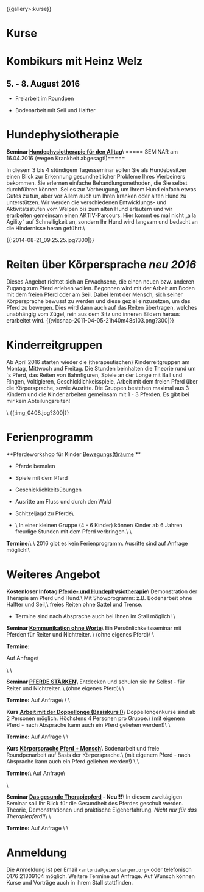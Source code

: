 {{gallery>:kurse}}


# Kurse 

# Kombikurs mit Heinz Welz

## 5. - 8. August 2016


*  Freiarbeit im Roundpen

*  Bodenarbeit mit Seil und Halfter

# Hundephysiotherapie

**Seminar [Hundephysiotherapie für den Alltag](/kurse/Hunde)**\\
 ===== SEMINAR am 16.04.2016 (wegen Krankheit abgesagt!)=====

In diesem 3 bis 4 stündigem Tagesseminar sollen Sie als Hundebesitzer einen Blick zur Erkennung gesundheitlicher Probleme Ihres Vierbeiners bekommen.
 Sie erlernen einfache Behandlungsmethoden, die Sie selbst durchführen können.
Sei es zur Vorbeugung, um Ihrem Hund einfach etwas Gutes zu tun, aber vor Allem auch um Ihren kranken oder alten Hund zu unterstützen. Wir werden die verschiedenen Entwicklungs- und Aktivitätsstufen vom Welpen bis zum alten Hund erläutern und wir erarbeiten gemeinsam einen AKTIV-Parcours. Hier kommt es mal nicht „a la Agility“ auf Schnelligkeit an, sondern Ihr Hund wird langsam und bedacht an die
Hindernisse heran geführt.\\
 
 

{{:2014-08-21_09.25.25.jpg?300|}}

# Reiten über Körpersprache *neu 2016*

Dieses Angebot richtet sich an Erwachsene, die einen neuen bzw. anderen Zugang zum Pferd erleben wollen. Begonnen wird mit der Arbeit am Boden mit dem freien Pferd oder am Seil. Dabei lernt der Mensch, sich seiner Körpersprache bewusst zu werden und diese geziel einzusetzen, um das Pferd zu bewegen. Dies wird dann auch auf das Reiten übertragen, welches unabhängig vom Zügel, rein aus dem Sitz und inneren Bildern heraus erarbeitet wird.
{{:vlcsnap-2011-04-05-21h40m48s103.png?300|}}
# Kinderreitgruppen 

Ab April 2016 starten wieder die (therapeutischen) Kinderreitgruppen am Montag, Mittwoch und Freitag. Die Stunden beinhalten die Theorie rund um´s Pferd, das Reiten von Bahnfiguren, Spiele an der Longe mit Ball und Ringen, Voltigieren, Geschicklichkeisspiele, Arbeit mit dem freien Pferd über die Körpersprache, sowie Ausritte.
Die Gruppen bestehen maximal aus 3 Kindern und die Kinder arbeiten gemeinsam mit 1 - 3 Pferden. Es gibt bei mir kein Abteilungsreiten!


\\
{{:img_0408.jpg?300|}}
# Ferienprogramm

**Pferdeworkshop für Kinder [Bewegungs(t)räume](/kurse/Pferdeworkshop)
** 

*  Pferde bemalen

*  Spiele mit dem Pferd

*  Geschicklichkeitsübungen

*  Ausritte am Fluss und durch den Wald

*  Schitzeljagd zu Pferde\\

*  \\
In einer kleinen Gruppe (4 - 6 Kinder) können Kinder ab 6 Jahren freudige Stunden mit dem Pferd verbringen.\\
\\

 **Termine:**\\
\\
 2016 gibt es kein Ferienprogramm. Ausritte sind auf Anfrage möglich!\\

# Weiteres Angebot

**Kostenloser Infotag [Pferde- und Hundephysiotherapie](/kurse/infotag)**\\
Demonstration der Therapie am Pferd und Hund.\\
Mit Showprogramm: z.B. Bodenarbeit ohne Halfter und Seil,\\
freies Reiten ohne Sattel und Trense. 

*  Termine sind nach Absprache auch bei Ihnen im Stall möglich!
\\

**Seminar [Kommunikation ohne Worte](/kurse/Kommunikation)**\\
Ein Persönlichkeitsseminar mit Pferden für Reiter und Nichtreiter. \\
(ohne eigenes Pferd)\\
\\

**Termine:**

 Auf Anfrage\\

\\
\\

**Seminar [PFERDE STÄRKEN](/kurse/Ps)**\\
Entdecken und schulen sie Ihr Selbst - für Reiter und Nichtreiter. \\
(ohne eigenes Pferd)\\
\\

**Termine:**
 Auf Anfrage\\
\\
\\

**Kurs [Arbeit mit der Doppellonge (Basiskurs I)](/kurse/Doppellonge)**\\
Doppellongenkurse sind ab 2 Personen möglich. Höchstens 4 Personen pro Gruppe.\\
(mit eigenem Pferd - nach Absprache kann auch ein Pferd geliehen werden!)\\
\\

**Termine:**
Auf Anfrage
\\
\\

**Kurs [Körpersprache Pferd + Mensch](/kurse/Körpersprache)**\\
Bodenarbeit und freie Roundpenarbeit auf Basis der Körpersprache.\\
(mit eigenem Pferd - nach Absprache kann auch ein Pferd geliehen werden!)
\\
\\

 **Termine:**\\
 Auf Anfrage\\

\\

**Seminar [Das gesunde Therapiepferd](/kurse/Therapiepferd) - Neu!!!**\\
In diesem zweitägigen Seminar soll Ihr Blick für die Gesundheit des Pferdes geschult werden.  Theorie, Demonstrationen und praktische Eigenerfahrung. *Nicht nur für das Therapiepferd!!*\\
\\

 **Termine:**
Auf Anfrage
\\
 \\
#  Anmeldung

Die Anmeldung ist  per Email `<antonia@geierstanger.org>` oder telefonisch 0176 21309104 möglich. Weitere Termine auf Anfrage. Auf Wunsch können Kurse und Vorträge auch in ihrem Stall stattfinden.
